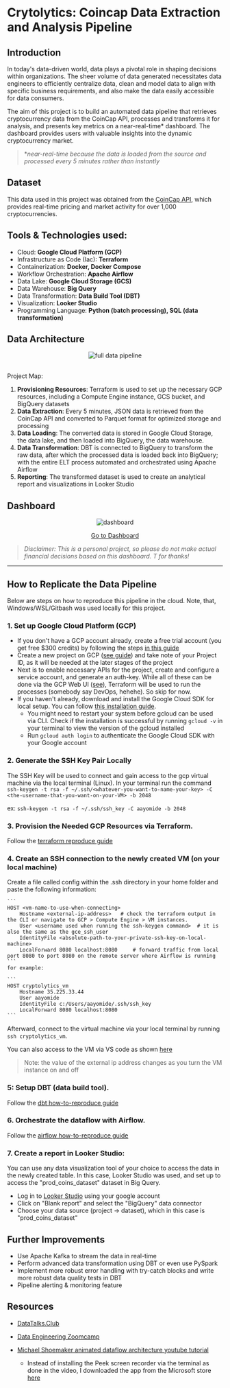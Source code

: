 # Crytolytics: Coincap Data Extraction and Analysis Pipeline

## Introduction
In today's data-driven world, data plays a pivotal role in shaping decisions within organizations. The sheer volume of data generated necessitates data engineers to efficiently centralize data, clean and model data to align with specific business requirements, and also make the data easily accessible for data consumers.

The aim of this project is to build an automated data pipeline that retrieves cryptocurrency data from the CoinCap API, processes and transforms it for analysis, and presents key metrics on a near-real-time* dashboard. The dashboard provides users with valuable insights into the dynamic cryptocurrency market.

> **near-real-time because the data is loaded from the source and processed every 5 minutes rather than instantly*

## Dataset
This data used in this project was obtained from the [CoinCap API](https://docs.coincap.io/#51da64d7-b83b-4fac-824f-3f06b6c8d944), which provides real-time pricing and market activity for over 1,000 cryptocurrencies.

## Tools & Technologies used:
* Cloud: **Google Cloud Platform (GCP)**
* Infrastructure as Code (Iac): **Terraform**
* Containerization: **Docker, Docker Compose**
* Workflow Orchestration: **Apache Airflow**
* Data Lake: **Google Cloud Storage (GCS)**
* Data Warehouse: **Big Query**
* Data Transformation: **Data Build Tool (DBT)**
* Visualization: **Looker Studio**
* Programming Language: **Python (batch processing), SQL (data transformation)**

## Data Architecture

<div style="text-align: center;">
  <img src="./setup/images/1_architecture.gif" alt="full data pipeline" />
</div><br/>

Project Map:
1. **Provisioning Resources**: Terraform is used to set up the necessary GCP resources, including a Compute Engine instance, GCS bucket, and BigQuery datasets
2. **Data Extraction**: Every 5 minutes, JSON data is retrieved from the CoinCap API and converted to Parquet format for optimized storage and processing
3. **Data Loading**: The converted data is stored in Google Cloud Storage, the data lake, and then loaded into BigQuery, the data warehouse.
4. **Data Transformation**: DBT is connected to BigQuery to transform the raw data, after which the processed data is loaded back into BigQuery; with the entire ELT process  automated and orchestrated using Apache Airflow
5. **Reporting**: The transformed dataset is used to create an analytical report and visualizations in Looker Studio


## Dashboard

<div style="text-align: center;">
  <img src="./setup/images/4_dashboard.png" alt="dashboard" />
  <p>
    <a href="https://lookerstudio.google.com/reporting/70e4d913-0ff9-4dee-b544-fcd8795a7770">Go to Dashboard</a>
  </p>
</div>

> *Disclaimer: This is a personal project, so please do not make actual financial decisions based on this dashboard. T for thanks!*

---

## How to Replicate the Data Pipeline 
Below are steps on how to reproduce this pipeline in the cloud. Note, that, Windows/WSL/Gitbash was used locally for this project.

### 1. Set up Google Cloud Platform (GCP)
  - If you don't have a GCP account already, create a free trial account (you get free $300 credits) by following the steps [in this guide](https://www.googleadservices.com/pagead/aclk?sa=L&ai=DChcSEwjJ46z7nYv-AhURpLIKHROYA1EYABAAGgJscg&ohost=www.google.com&cid=CAASJeRojfEdEgjhUdavw-D6EgMxjah19w2TX2qQ3r70Et_NIAuN_L0&sig=AOD64_3k4xtbQ41NOlfBdXDrxSAO3RdG-A&q&adurl&ved=2ahUKEwiG6aT7nYv-AhX9QvEDHZlUD0gQ0Qx6BAgKEAE)
  - Create a new project on GCP ([see guide](https://cloud.google.com/resource-manager/docs/creating-managing-projects)) and take note of your Project ID, as it will be needed at the later stages of the project
  - Next is to enable necessary APIs for the project, create and configure a service account, and generate an auth-key. While all of these can be done via the GCP Web UI ([see](https://github.com/MichaelShoemaker/shoemaker-de-zoomcamp-final-project/blob/main/GitLikeMe.md)), Terraform will be used to run the processes (somebody say DevOps, hehehe). So skip for now.
  - If you haven't already, download and install the Google Cloud SDK for local setup. You can follow [this installation guide](https://github.com/DataTalksClub/data-engineering-zoomcamp/blob/main/01-docker-terraform/1_terraform_gcp/windows.md).
      * You might need to restart your system before gcloud can be used via CLI. Check if the installation is successful by running `gcloud -v` in your terminal to view the version of the gcloud installed
      * Run `gcloud auth login`  to authenticate the Google Cloud SDK with your Google account

### 2. Generate the SSH Key Pair Locally
The SSH Key will be used to connect and gain access to the gcp virtual machine via the local terminal (Linux). In your terminal run the command <br>
`ssh-keygen -t rsa -f ~/.ssh/<whatever-you-want-to-name-your-key> -C <the-username-that-you-want-on-your-VM> -b 2048`

ex: `ssh-keygen -t rsa -f ~/.ssh/ssh_key -C aayomide -b 2048`

### 3. Provision the Needed GCP Resources via Terraform. 
Follow the [terraform reproduce guide](/setup/terraform_setup.md)

### 4. Create an SSH connection to the newly created VM (on your local machine)
Create a file called config within the .ssh directory in your home folder and paste the following information:

    ```
    HOST <vm-name-to-use-when-connecting>
        Hostname <external-ip-address>   # check the terraform output in the CLI or navigate to GCP > Compute Engine > VM instances.
        User <username used when running the ssh-keygen command>  # it is also the same as the gce_ssh_user
        IdentityFile <absolute-path-to-your-private-ssh-key-on-local-machine>
        LocalForward 8080 localhost:8080     # forward traffic from local port 8080 to port 8080 on the remote server where Airflow is running
    ```
    for example:
  
    ```
    HOST cryptolytics_vm
        Hostname 35.225.33.44
        User aayomide
        IdentityFile c:/Users/aayomide/.ssh/ssh_key
        LocalForward 8080 localhost:8080
    ```
Afterward, connect to the virtual machine via your local terminal by running `ssh cryptolytics_vm`. 

You can also access to the VM via VS code as shown [here](https://github.com/AliaHa3/data-engineering-zoomcamp-project/blob/main/setup/gcp_vm.md#connecting-and-setting-up)


> Note: the value of the external ip address changes as you turn the VM instance on and off

### 5: Setup DBT (data build tool).
Follow the [dbt how-to-reproduce guide](/setup/dbt_setup.md)

### 6. Orchestrate the dataflow with Airflow. 
Follow the  [airflow how-to-reproduce guide](/setup/airflow_setup.md)

### 7. Create a report in Looker Studio:
You can use any data visualization tool of your choice to access the data in the newly created table. In this case, Looker Studio was used, and set up to access the "prod_coins_dataset" dataset in Big Query.
- Log in to [Looker Studio](https://lookerstudio.google.com/navigation/reporting) using your google account
- Click on "Blank report" and select the "BigQuery" data connector
- Choose your data source (project -> dataset), which in this case is "prod_coins_dataset"


## Further Improvements
* Use Apache Kafka to stream the data in real-time
* Perform advanced data transformation using DBT or even use PySpark
* Implement more robust error handling with try-catch blocks and write more robust data quality tests in DBT
* Pipeline alerting & monitoring feature

## Resources
- [DataTalks.Club](https://datatalks.club/blog/data-engineering-zoomcamp.html) 
- [Data Engineering Zoomcamp](https://github.com/DataTalksClub/data-engineering-zoomcamp)
- [Michael Shoemaker animated dataflow architecture youtube tutorial](https://youtu.be/fBYY08Zp9LQ?si=8pFSg9KRNJ5y-rW8)
  - Instead of installing the Peek screen recorder via the terminal as done in the video, I downloaded the app from the Microsoft store [here](https://apps.microsoft.com/detail/xp8cd3d3q50ms2?hl=en-us&gl=NG)

  <!-- - draw.io to create the architecture and animate the arrows -->
  <!-- - Pictures for Architecture diagram: https://www.svgrepo.com/vectors/google-cloud/ -->
  <!-- - Remove image background (if needed): https://www.remove.bg/ -->

